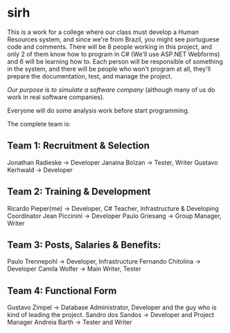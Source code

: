sirh
====

This is a work for a college where our class must develop a Human Resources system, and since we're from Brazil, 
you might see portuguese code and comments. There will be 8 people working in this project, and only 2 of them know 
how to program in C# (We'll use ASP.NET Webforms) and 6 will be learning how to. Each person will be responsible of something
in the system, and there will be people who won't program at all, they'll prepare the documentation, test, 
and manage the project.

*Our purpose is to simulate a software company* (although many of us do work in real software companies).

Everyone will do some analysis work before start programming.

The complete team is:


Team 1: Recruitment & Selection
-------
Jonathan Radieske -> Developer
Janaína Bolzan -> Tester, Writer
Gustavo Kerhwald -> Developer 

Team 2: Training & Development
-------
Ricardo Pieper(me) -> Developer, C# Teacher, Infrastructure & Developing Coordinator
Jean Piccinini -> Developer
Paulo Griesang -> Group Manager, Writer  


Team 3: Posts, Salaries & Benefits:
------
Paulo Trennepohl -> Developer, Infrastructure
Fernando Chitolina -> Developer
Camila Wolfer -> Main Writer, Tester


Team 4: Functional Form
------
Gustavo Zimpel -> Database Administrator, Developer and the guy who is kind of leading the project.
Sandro dos Sandos -> Developer and Project Manager
Andreia Barth -> Tester and Writer

